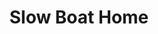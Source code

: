 ---
title:          Slow Boat Home
slug:           sbh

names:
  chinese:      情越海岸線
  previous:     Love Exceeds the Coastline
genre:          modern
episodes:       25
broadcast:
  start:        2013-05-13
  end:          2013-06-14
producer:       Leung Choi-Yuen
starring:       Raymond Wong, Ruco Chan, Aimee Chan, <mark>Selena Lee</mark>, Elaine Yiu, Matt Yeung, Cilla Lok
synopsis:       CHEUNG PO-SANG (Raymond Wong), who was born and raised in Cheung Chau, is a man with grandiose aims but puny talents, putting the seafood restaurant run by his father CHEUNG SING-MUI (Elliot Yue) out of business. Po Sang feels down-hearted, his close associate CHENG PO-PO (Aimee Chan), a female TV producer, remains steadfast with loyalty to him, fighting with him side-by-side all along. Even when Po Sang suffers from a fracture due to a boating accident and becomes physically disabled, Po-Po is willing to push the wheelchair for him. On the other hand, KWOK HEI-MAN (Selena Lee) gives up her own career all of a sudden and returns to Cheung Chau, helping her mother IP WING-SHAN (Susan Tse) run the holiday home rental business. It turns out that Hei-Man has secretly joined hands with some outsiders, planning to develop a hotel conglomerate. Hei Man also attempts to have an affair with Po-Sang, trying to make Po-Po go away. What Hei Man has done is noticed by her first love CHING LAI-WING (Ruco Chan), who cannot put up with it, as such, he and Po-Po become fellow sufferers, commiserating with each other. As Po-Po is about to give up verifying her parentage and return to the USA, unexpectedly, a sudden reversal of the holiday home acquisition process occurs…
role:           lead

characters:
  -
    fullname:       Kwok Hei-Man (Heidi)
    altname:        Man Lui
    age:            28
    identity:       CEO at holiday hostel
    appearance:     2-25
---